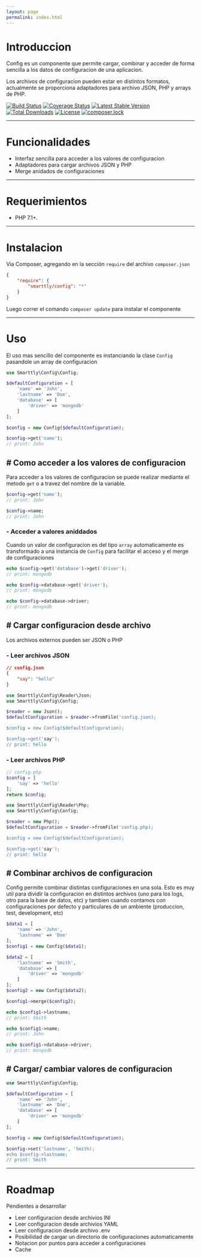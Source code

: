 ```yaml
---
layout: page
permalink: index.html
---
```


# <a name="introduccion"></a> Introduccion

Config es un componente que permite cargar, combinar y acceder de forma sencilla a los datos de configuracion de una aplicacion.

Los archivos de configuracion pueden estar en distintos formatos, actualmente se proporciona adaptadores para archivo JSON, PHP y arrays de PHP.

[![Build Status](https://travis-ci.org/mostofreddy/smarttly_config.svg?branch=master)](https://travis-ci.org/mostofreddy/smarttly_config)
[![Coverage Status](https://coveralls.io/repos/github/mostofreddy/smarttly_config/badge.svg?branch=master)](https://coveralls.io/github/mostofreddy/smarttly_config?branch=master)
[![Latest Stable Version](https://poser.pugx.org/smarttly/config/v/stable)](https://packagist.org/packages/smarttly/config)
[![Total Downloads](https://poser.pugx.org/smarttly/config/downloads)](https://packagist.org/packages/smarttly/config)
[![License](https://poser.pugx.org/smarttly/config/license)](https://packagist.org/packages/smarttly/config)
[![composer.lock](https://poser.pugx.org/smarttly/config/composerlock)](https://packagist.org/packages/smarttly/config)

-- ---

# <a name="funcionalidades"></a> Funcionalidades

* Interfaz sencilla para acceder a los valores de configuracion
* Adaptadores para cargar archivos JSON y PHP
* Merge anidados de configuraciones

-- ---

# <a name="requerimientos"></a> Requerimientos

* PHP 7.1+.

-- ---

# <a name="instalacion"></a> Instalacion

Via Composer, agregando en la sección `require` del archivo `composer.json`

```json
{
    "require": {
        "smarttly/config": "*"
    }
}
```

Luego correr el comando `composer update` para instalar el componente

-- ---

# <a name="uso"></a> Uso

El uso mas sencillo del componente es instanciando la clase `Config` pasandole un array de configuracion

```php
use Smarttly\Config\Config;

$defaultConfiguration = [
    'name' => 'John',
    'lastname' => 'Doe',
    'database' => [
        'driver' => 'mongodb'
    ]
];

$config = new Config($defaultConfiguration);

$config->get('name');
// print: John
```

## <span class="numeral">\#</span> Como acceder a los valores de configuracion

Para acceder a los valores de configuracion se puede realizar mediante el metodo `get` o a travez del nombre de la variable.

```php
$config->get('name');
// print: John

$config->name;
// print: John
```

### \- Acceder a valores aniddados

Cuando un valor de configuracion es del tipo `array` automaticamente es transformado a una instancia de `Config` para facilitar el acceso y el merge de configuraciones

```php
echo $config->get('database')->get('driver');
// print: mongodb

echo $config->database->get('driver');
// print: mongodb

echo $config->database->driver;
// print: mongodb
```

## <span class="numeral">\#</span>  Cargar configuracion desde archivo

Los archivos externos pueden ser JSON o PHP

### \- Leer archivos JSON

```json
// config.json
{
    "say": "hello"
}
```

```php
use Smarttly\Config\Reader\Json;
use Smarttly\Config\Config;

$reader = new Json();
$defaultConfiguration = $reader->fromFile('config.json);

$config = new Config($defaultConfiguration);

$config->get('say');
// print: hello
```

### \- Leer archivos PHP

```php
// config.php
$config = [
    'say' => 'hello'
];
return $config;
```

```php
use Smarttly\Config\Reader\Php;
use Smarttly\Config\Config;

$reader = new Php();
$defaultConfiguration = $reader->fromFile('config.php);

$config = new Config($defaultConfiguration);

$config->get('say');
// print: hello
```

## <span class="numeral">\#</span> Combinar archivos de configuracion

Config permite combinar distintas configuraciones en una sola. Esto es muy util para dividir la configuracion en distintos archivos (uno para los logs, otro para la base de datos, etc) y tambien cuando contamos con configuraciones por defecto y particulares de un ambiente (produccion, test, development, etc)

```php
$data1 = [
    'name' => 'John',
    'lastname' => 'Doe'
];
$config1 = new Config($data1);

$data2 = [
    'lastname' => 'Smith',
    'database' => [
        'driver' => 'mongodb'
    ]
];
$config2 = new Config($data2);

$config1->merge($config2);

echo $config1->lastname;
// print: Smith

echo $config1->name;
// print: John

echo $config1->database->driver;
// print: mongodb
```

## <span class="numeral">\#</span> Cargar/ cambiar valores de configuracion

```php
use Smarttly\Config\Config;

$defaultConfiguration = [
    'name' => 'John',
    'lastname' => 'Doe',
    'database' => [
        'driver' => 'mongodb'
    ]
];

$config = new Config($defaultConfiguration);

$config->set('lastname', 'Smith);
echo $config->lastname;
// print: Smith
```

-- ---

# <a name="roadmap"></a> Roadmap

Pendientes a desarrollar

* Leer configuracion desde archivios INI
* Leer configuracion desde archivios YAML
* Leer configuracion desde archivo .env
* Posibilidad de cargar un directorio de configuraciones automaticamente
* Notacion por puntos para acceder a configuraciones
* Cache

<br/>
